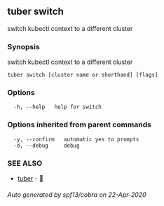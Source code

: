 ## tuber switch

switch kubectl context to a different cluster

### Synopsis

switch kubectl context to a different cluster

```
tuber switch [cluster name or shorthand] [flags]
```

### Options

```
  -h, --help   help for switch
```

### Options inherited from parent commands

```
  -y, --confirm   automatic yes to prompts
  -d, --debug     debug
```

### SEE ALSO

* [tuber](tuber.md)	 - 🥔

###### Auto generated by spf13/cobra on 22-Apr-2020
